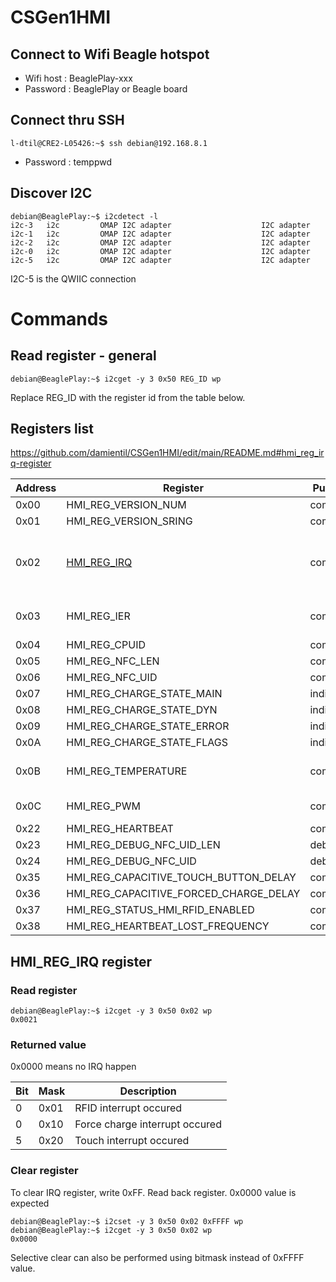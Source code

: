 # CSGen1HMI

## Connect to Wifi Beagle hotspot
* Wifi host : BeaglePlay-xxx
* Password : BeaglePlay or Beagle board

## Connect thru SSH

```
l-dtil@CRE2-L05426:~$ ssh debian@192.168.8.1
```

* Password : temppwd

## Discover I2C

```
debian@BeaglePlay:~$ i2cdetect -l
i2c-3	i2c       	OMAP I2C adapter                	I2C adapter
i2c-1	i2c       	OMAP I2C adapter                	I2C adapter
i2c-2	i2c       	OMAP I2C adapter                	I2C adapter
i2c-0	i2c       	OMAP I2C adapter                	I2C adapter
i2c-5	i2c       	OMAP I2C adapter                	I2C adapter
```

I2C-5 is the QWIIC connection


# Commands

## Read register - general

```
debian@BeaglePlay:~$ i2cget -y 3 0x50 REG_ID wp
```
Replace REG_ID with the register id from the table below.

## Registers list

https://github.com/damientil/CSGen1HMI/edit/main/README.md#hmi_reg_irq-register


| Address | Register                                | Purpose     | Description | Tested |
|---------|-----------------------------------------|-------------|-------------|--------|
| 0x00    | HMI_REG_VERSION_NUM                     | common      |  | nok :red_circle:
| 0x01    | HMI_REG_VERSION_SRING                   | common      |  | nok :red_circle:
| 0x02    | [HMI_REG_IRQ](#hmi_reg_irq-register)    | common      | Notify master which interrupt occured | ok
| 0x03    | HMI_REG_IER                             | common      | Interupt enable register | ok
| 0x04    | HMI_REG_CPUID                           | common      |  | nok :red_circle:
| 0x05    | HMI_REG_NFC_LEN                         | common      |  | ok
| 0x06    | HMI_REG_NFC_UID                         | common      |  | nok :red_circle:
| 0x07    | HMI_REG_CHARGE_STATE_MAIN               | indication  |  | ok
| 0x08    | HMI_REG_CHARGE_STATE_DYN                | indication  |  | ok
| 0x09    | HMI_REG_CHARGE_STATE_ERROR              | indication  |  | nok :red_circle:
| 0x0A    | HMI_REG_CHARGE_STATE_FLAGS              | indication  |  | ok
| 0x0B    | HMI_REG_TEMPERATURE                     | common      | Board temperature in °C | ok
| 0x0C    | HMI_REG_PWM                             | common      | Led brightness | ok
| 0x22    | HMI_REG_HEARTBEAT                       | common      |  | ok
| 0x23    | HMI_REG_DEBUG_NFC_UID_LEN               | debug       |  | nok :red_circle:
| 0x24    | HMI_REG_DEBUG_NFC_UID                   | debug       |  | ok
| 0x35    | HMI_REG_CAPACITIVE_TOUCH_BUTTON_DELAY   | common      |  | ok
| 0x36    | HMI_REG_CAPACITIVE_FORCED_CHARGE_DELAY  | common      |  | ok
| 0x37    | HMI_REG_STATUS_HMI_RFID_ENABLED         | common      |  | ok
| 0x38    | HMI_REG_HEARTBEAT_LOST_FREQUENCY        | common      |  | ok


## HMI_REG_IRQ register

### Read register
```
debian@BeaglePlay:~$ i2cget -y 3 0x50 0x02 wp
0x0021
```
### Returned value

0x0000 means no IRQ happen

| Bit | Mask | Description             |
| --- | ---- | ----------------------- |
| 0   | 0x01 | RFID interrupt occured  |
| 0   | 0x10 | Force charge interrupt occured  |
| 5   | 0x20 | Touch interrupt occured |


### Clear register
To clear IRQ register, write 0xFF.
Read back register. 0x0000 value is expected

```
debian@BeaglePlay:~$ i2cset -y 3 0x50 0x02 0xFFFF wp
debian@BeaglePlay:~$ i2cget -y 3 0x50 0x02 wp
0x0000

```
Selective clear can also be performed using bitmask instead of 0xFFFF value.
